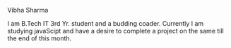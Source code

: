 Vibha Sharma

I am B.Tech IT 3rd Yr. student and a budding coader. Currently I am studying javaScipt and have a desire to complete a project on the same till the end of this month.
